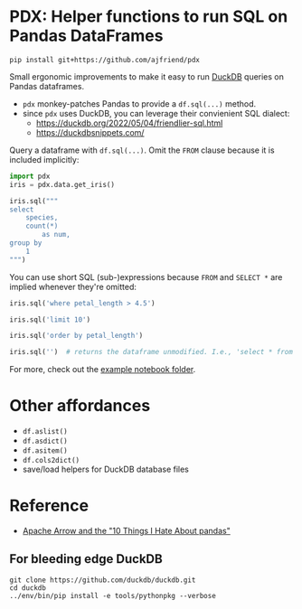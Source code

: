 # PDX: Helper functions to run SQL on Pandas DataFrames

```shell
pip install git+https://github.com/ajfriend/pdx
```

Small ergonomic improvements to make it easy to run [DuckDB](https://duckdb.org/) queries on Pandas dataframes.

- `pdx` monkey-patches Pandas to provide a `df.sql(...)` method.
- since `pdx` uses DuckDB, you can leverage their convienient SQL dialect:
  - https://duckdb.org/2022/05/04/friendlier-sql.html
  - https://duckdbsnippets.com/


Query a dataframe with `df.sql(...)`.
Omit the `FROM` clause because it is included implicitly:

```python
import pdx
iris = pdx.data.get_iris()

iris.sql("""
select
    species,
    count(*)
        as num,
group by
    1
""")
```

You can use short SQL (sub-)expressions because `FROM` and `SELECT *` are implied whenever they're omitted:

```python
iris.sql('where petal_length > 4.5')
```

```python
iris.sql('limit 10')
```

```python
iris.sql('order by petal_length')
```

```python
iris.sql('')  # returns the dataframe unmodified. I.e., 'select * from iris'
```

For more, check out the [example notebook folder](notebooks).

# Other affordances

- `df.aslist()`
- `df.asdict()`
- `df.asitem()`
- `df.cols2dict()`
- save/load helpers for DuckDB database files

# Reference

- [Apache Arrow and the "10 Things I Hate About pandas"](https://wesmckinney.com/blog/apache-arrow-pandas-internals/)

## For bleeding edge DuckDB

```
git clone https://github.com/duckdb/duckdb.git
cd duckdb
../env/bin/pip install -e tools/pythonpkg --verbose
```

